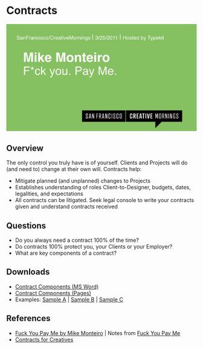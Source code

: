 # Contracts 

![Fuck You Pay Me](../_img/fuckyoupayme.jpg)

## Overview
The only control you truly have is of yourself. Clients and Projects will do (and need to) change at their own will. Contracts help:

* Mitigate planned (and unplanned) changes to Projects
* Establishes understanding of roles Client-to-Designer, budgets, dates, legalities, and expectations 
* All contracts can be litigated. Seek legal console to write your contracts given and understand contracts received

## Questions
* Do you always need a contract 100% of the time? 
* Do contracts 100% protect you, your Clients or your Employer?
* What are key components of a contract? 

## Downloads
* [Contract Components (MS Word)](https://github.com/vcd/480/raw/master/docs/your-project/contracts/downloads/480-Contract.docx)
* [Contract Components (Pages)](https://github.com/vcd/480/raw/master/docs/your-project/contracts/downloads/480-Contract.pages)
* Examples: [Sample A](https://github.com/vcd/480/raw/master/docs/your-project/contracts/downloads/sample-1.pdf) | [Sample B](https://github.com/vcd/480/raw/master/docs/your-project/contracts/downloads/sample-2.pdf) | [Sample C](https://github.com/vcd/480/raw/master/docs/your-project/contracts/downloads/sample-3.pdf)

## References
* [Fuck You Pay Me by Mike Monteiro](https://vimeo.com/22053820) | Notes from [Fuck You Pay Me](notes-fuckyou-payme.md)
* [Contracts for Creatives](https://www.lynda.com/Business-Skills-tutorials/Contracting-Creatives/508540-2.html?srchtrk=index%3a2%0alinktypeid%3a2%0aq%3acontracts%0apage%3a1%0as%3arelevance%0asa%3atrue%0aproducttypeid%3a2)